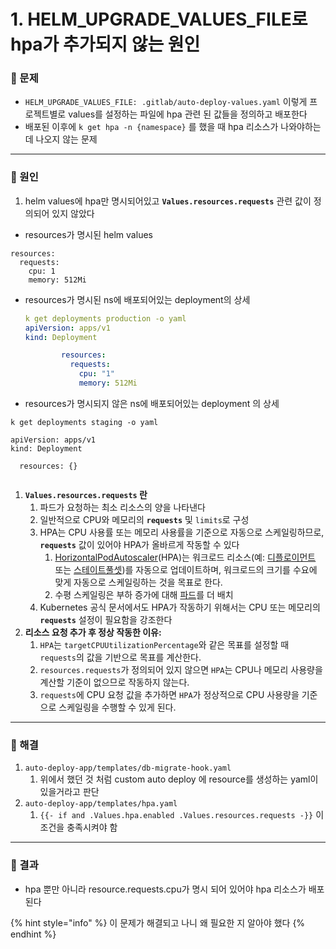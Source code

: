 # 1. HELM\_UPGRADE\_VALUES\_FILE로 hpa가 추가되지 않는 원인

### 🚨 문제

* `HELM_UPGRADE_VALUES_FILE: .gitlab/auto-deploy-values.yaml` 이렇게 프로젝트별로 values를 설정하는 파일에 hpa 관련 된 값들을 정의하고 배포한다
* 배포된 이후에 `k get hpa -n {namespace}` 를 했을 때 hpa 리소스가 나와야하는데 나오지 않는 문제

***

### 🧨 원인

1. helm values에 hpa만 명시되어있고 **`Values.resources.requests`** 관련 값이 정의되어 있지 않았다

* resources가 명시된 helm values

```
resources:
  requests:
    cpu: 1
    memory: 512Mi
```

*   resources가 명시된 ns에 배포되어있는 deployment의 상세&#x20;

    ```yaml
    k get deployments production -o yaml
    apiVersion: apps/v1
    kind: Deployment

            resources:
              requests:
                cpu: "1"
                memory: 512Mi
    ```
* resources가 명시되지 않은 ns에 배포되어있는 deployment 의 상세

<pre class="language-yaml"><code class="lang-yaml">k get deployments staging -o yaml
                                                 
apiVersion: apps/v1
kind: Deployment
<strong>
</strong>  resources: {}
 
</code></pre>



1. **`Values.resources.requests` 란**
   1. 파드가 요청하는 최소 리소스의 양을 나타낸다
   2. 일반적으로 CPU와 메모리의 **`requests`** 및 `limits`로 구성
   3. HPA는 CPU 사용률 또는 메모리 사용률을 기준으로 자동으로 스케일링하므로, **`requests`** 값이 있어야 HPA가 올바르게 작동할 수 있다
      1. [HorizontalPodAutoscaler](https://kubernetes.io/ko/docs/tasks/run-application/horizontal-pod-autoscale/)(HPA)는 워크로드 리소스(예: [디플로이먼트](https://kubernetes.io/ko/docs/concepts/workloads/controllers/deployment/) 또는 [스테이트풀셋](https://kubernetes.io/ko/docs/concepts/workloads/controllers/statefulset/))를 자동으로 업데이트하며, 워크로드의 크기를 수요에 맞게 자동으로 스케일링하는 것을 목표로 한다.
      2. 수평 스케일링은 부하 증가에 대해 [파드](https://kubernetes.io/ko/docs/concepts/workloads/pods/)를 더 배치
   4. Kubernetes 공식 문서에서도 HPA가 작동하기 위해서는 CPU 또는 메모리의 **`requests`** 설정이 필요함을 강조한다
2. **리소스 요청 추가 후 정상 작동한 이유:**
   1. `HPA`는 `targetCPUUtilizationPercentage`와 같은 목표를 설정할 때 `requests`의 값을 기반으로 목표를 계산한다.
   2. `resources.requests`가 정의되어 있지 않으면 `HPA`는 CPU나 메모리 사용량을 계산할 기준이 없으므로 작동하지 않는다.
   3. `requests`에 CPU 요청 값을 추가하면 `HPA`가 정상적으로 CPU 사용량을 기준으로 스케일링을 수행할 수 있게 된다.

***

### 🔨 해결

1. `auto-deploy-app/templates/db-migrate-hook.yaml`
   1. 위에서 했던 것 처럼 custom auto deploy 에 resource를 생성하는 yaml이 있을거라고 판단
2. `auto-deploy-app/templates/hpa.yaml`
   1. `{{- if and .Values.hpa.enabled .Values.resources.requests -}}` 이 조건을 충족시켜야 함

***

### 🌠 결과

* hpa 뿐만 아니라 resource.requests.cpu가 명시 되어 있어야 hpa 리소스가 배포된다



{% hint style="info" %}
이 문제가 해결되고 나니 왜 필요한 지 알아야 했다
{% endhint %}
